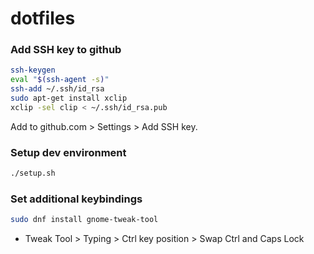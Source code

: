 # dotfiles

### Add SSH key to github

```bash
ssh-keygen
eval "$(ssh-agent -s)"
ssh-add ~/.ssh/id_rsa
sudo apt-get install xclip
xclip -sel clip < ~/.ssh/id_rsa.pub
```

Add to github.com > Settings > Add SSH key.

### Setup dev environment

```bash
./setup.sh
```

### Set additional keybindings

```bash
sudo dnf install gnome-tweak-tool
```

- Tweak Tool > Typing > Ctrl key position > Swap Ctrl and Caps Lock